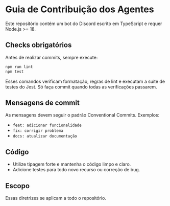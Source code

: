 # Guia de Contribuição dos Agentes

Este repositório contém um bot do Discord escrito em TypeScript e requer Node.js >= 18.

## Checks obrigatórios

Antes de realizar commits, sempre execute:

```bash
npm run lint
npm test
```

Esses comandos verificam formatação, regras de lint e executam a suíte de testes do Jest. Só faça commit quando todas as verificações passarem.

## Mensagens de commit

As mensagens devem seguir o padrão Conventional Commits. Exemplos:

- `feat: adicionar funcionalidade`
- `fix: corrigir problema`
- `docs: atualizar documentação`

## Código

- Utilize tipagem forte e mantenha o código limpo e claro.
- Adicione testes para todo novo recurso ou correção de bug.

## Escopo

Essas diretrizes se aplicam a todo o repositório.
